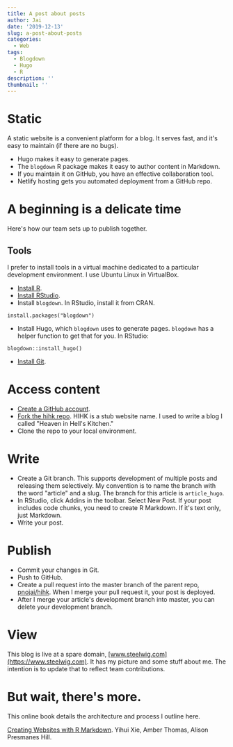 ```yaml
---
title: A post about posts
author: Jai
date: '2019-12-13'
slug: a-post-about-posts
categories:
  - Web
tags:
  - Blogdown
  - Hugo
  - R
description: ''
thumbnail: ''
---
```


# Static
A static website is a convenient platform for a blog. It serves fast, and it's easy to maintain (if there are no bugs).

- Hugo makes it easy to generate pages.
- The `blogdown` R package makes it easy to author content in Markdown.
- If you maintain it on GitHub, you have an effective collaboration tool.
- Netlify hosting gets you automated deployment from a GitHub repo.

# A beginning is a delicate time
Here's how our team sets up to publish together.

## Tools
I prefer to install tools in a virtual machine dedicated to a particular development environment. I use Ubuntu Linux in VirtualBox.

- [Install R](https://www.r-project.org/).
- [Install RStudio](https://www.rstudio.com/).
- Install `blogdown`. In RStudio, install it from CRAN.

`install.packages("blogdown")`

-  Install Hugo, which `blogdown` uses to generate pages. `blogdown` has a helper function to get that for you. In RStudio:

`blogdown::install_hugo()`

- [Install Git](https://git-scm.com).

# Access content
- [Create a GitHub account](https://github.com).
- [Fork the hihk repo](https://github.com). HIHK is a stub website name. I used to write a blog I called "Heaven in Hell's Kitchen."
- Clone the repo to your local environment.

# Write
- Create a Git branch. This supports development of multiple posts and releasing them selectively. My convention is to name the branch with the word "article" and a slug. The branch for this article is `article_hugo`.
- In RStudio, click Addins in the toolbar. Select New Post. If your post includes code chunks, you need to create R Markdown. If it's text only, just Markdown.
- Write your post.

# Publish
- Commit your changes in Git.
- Push to GitHub.
- Create a pull request into the master branch of the parent repo, [pnojai/hihk](https://github.com/pnojai/hihk). When I merge your pull request it, your post is deployed.
- After I merge your article's development branch into master, you can delete your development branch.

# View
This blog is live at a spare domain, [www.steelwig.com](https://www.steelwig.com). It has my picture and some stuff about me. The intention is to update that to reflect team contributions.

# But wait, there's more.
This online book details the architecture and process I outline here.

[Creating Websites with R Markdown](https://bookdown.org/yihui/blogdown/). Yihui Xie, Amber Thomas, Alison Presmanes Hill.